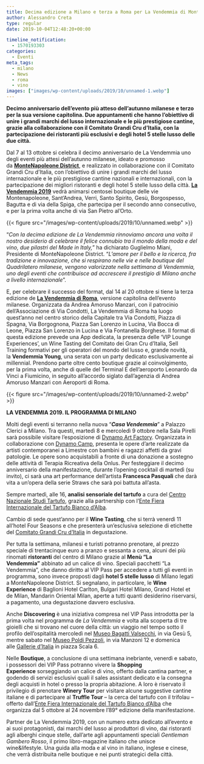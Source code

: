 ```yaml
---
title: Decima edizione a Milano e terza a Roma per La Vendemmia di MonteNapoleone District
author: Alessandro Creta
type: regular
date: 2019-10-04T12:48:20+00:00

timeline_notification:
  - 1570193303
categories:
  - Eventi
meta_tags:
  - milano
  - News
  - roma
  - vino
images: ["images/wp-content/uploads/2019/10/unnamed-1.webp"]
---
```

**Decimo anniversario dell’evento più atteso dell’autunno milanese e terzo per la sua versione capitolina. Due appuntamenti che hanno l’obiettivo di unire i grandi marchi del lusso internazionale e le più prestigiose cantine, grazie alla collaborazione con il Comitato Grandi Cru d’Italia, con la partecipazione dei ristoranti più esclusivi e degli hotel 5 stelle lusso delle due città.**

Dal 7 al 13 ottobre si celebra il decimo anniversario de La Vendemmia uno degli eventi più attesi dell’autunno milanese, ideato e promosso da <a rel="noreferrer noopener" href="http://gwep.musvc2.net/e/t?q=A%3dLbMdG%26D%3dJ%26L%3dIYO%26M%3dIYMYK%26M%3d19p3tR9HB_Pfui_ap_Jj1e_Ty_Pfui_ZuOFU.2G7RtFtN4DxM37wG8LAGrL.2R_7slx_G82R%26s%3dEDQA5K.LtL%262Q%3dGWMg" target="_blank"><strong>MonteNapoleone District</strong></a>, e realizzato in collaborazione con il Comitato Grandi Cru d’Italia, con l’obiettivo di unire i grandi marchi del lusso internazionale e le più prestigiose cantine nazionali e internazionali, con la partecipazione dei migliori ristoranti e degli hotel 5 stelle lusso della città. **<a rel="noreferrer noopener" href="http://gwep.musvc2.net/e/t?q=4%3d7hMW2%26J%3dJ%26E%3d4eO%26F%3d4eMR6%26S%3d1KtNB_IQ1i_Ta_PjtP_Zy_IQ1i_SfUFN.mM7KeLtGoJxFnCw0sRA0cR.2K_rylq_2D2K_rylq_2DE6nBxDmGt%265%3dm2a9tSBMcZ.76t%26GB%3dS5bR" target="_blank">La Vendemmia 2019</a>** vedrà animarsi centosei boutique delle vie Montenapoleone, Sant’Andrea, Verri, Santo Spirito, Gesù, Borgospesso, Bagutta e di via della Spiga, che partecipa per il secondo anno consecutivo, e per la prima volta anche di via San Pietro al’Orto.


{{< figure src="/images/wp-content/uploads/2019/10/unnamed.webp" >}}


“_Con la decima edizione de La Vendemmia rinnoviamo ancora una volta il nostro desiderio di celebrare il felice connubio tra il mondo della moda e del vino, due pilastri del Made in Italy,_” ha dichiarato Guglielmo Miani, Presidente di MonteNapoleone District. “_L’amore per il bello e la ricerca, fra tradizione e innovazione, che si respirano nelle vie e nelle boutique del Quadrilatero milanese, vengono valorizzate nella settimana di Vendemmia, uno degli eventi che contribuisce ad accrescere il prestigio di Milano anche a livello internazionale_”.

E, per celebrare il successo del format, dal 14 al 20 ottobre si tiene la terza edizione de <a rel="noreferrer noopener" href="http://gwep.musvc2.net/e/t?q=5%3dPZFXK%26B%3dC%26F%3dMWH%26G%3dMWFSO%26K%3dt3t1mLCF5_Jjsb_Ut_Hcui_Rr_Jjsb_TyM9O.518774qE69mJ8Cm.AC_Hcui_Rr%266%3d6K5NvR.z7C%2695%3dTNTK" target="_blank"><strong>La Vendemmia di Roma</strong></a>, versione capitolina dell’evento milanese. Organizzata da Andrea Amoruso Manzari, con il patrocinio dell’Associazione di Via Condotti, La Vendemmia di Roma ha luogo quest’anno nel centro storico della Capitale tra Via Condotti, Piazza di Spagna, Via Borgognona, Piazza San Lorenzo in Lucina, Via Bocca di Leone, Piazza San Lorenzo in Lucina e Via Fontanella Borghese. Il format di questa edizione prevede una App dedicata, la presenza delle ‘VIP Lounge Experiences’, un Wine Tasting del Comitato dei Gran Cru d’Italia, Sell Training formativi per gli operatori del mondo del lusso e, grande novità, la **Vendemmia Young**, una serata con un party dedicato esclusivamente ai millennial. Prendono parte oltre cento boutique grazie al coinvolgimento, per la prima volta, anche di quelle del Terminal E dell’aeroporto Leonardo da Vinci a Fiumicino, in seguito all’accordo siglato dall’agenzia di Andrea Amoruso Manzari con Aeroporti di Roma.


{{< figure src="/images/wp-content/uploads/2019/10/unnamed-2.webp" >}}


**LA VENDEMMIA 2019. IL PROGRAMMA DI MILANO**

Molti degli eventi si terranno nella nuova “_**Casa Vendemmia**_” a Palazzo Clerici a Milano. Tra questi, martedì 8 e mercoledì 9 ottobre nella Sala Pirelli sarà possibile visitare l&#8217;esposizione&nbsp;di&nbsp;<a href="http://gwep.musvc2.net/e/t?q=7%3dPaOZK%26C%3dL%26H%3dMXQ%26I%3dMXOUO%26L%3d35t2vNCGD_Ljtk_Wt_Ilwi_S1_Ljtk_VyNHQ.wP956FvLC7v7CFCS.8I2_Ljtk_Vy%265%3d8OBMxV.76E%26CB%3dSPXR" rel="noreferrer noopener" target="_blank">Dynamo Art Factory</a>. Organizzata in collaborazione con&nbsp;<a href="http://gwep.musvc2.net/e/t?q=5%3dCZRX8%26B%3dO%26F%3d0WT%26G%3d0WRSB%26K%3d63g1yLzFG_JWsn_Ug_HouV_R4_JWsn_TlMKO.jOB3sE13sF.CJm_HouV_R4%266%3dsKGNiR.B7z%269G%3dTATW" rel="noreferrer noopener" target="_blank">Dynamo Camp</a>, presenta le opere&nbsp;d’arte realizzate da artisti contemporanei a Limestre con bambini e ragazzi affetti da gravi patologie. Le opere sono acquistabili a fronte di una donazione a sostegno delle attività di Terapia Ricreativa della Onlus. Per festeggiare il decimo anniversario della manifestazione, durante l’opening cocktail di martedì (su invito), ci sarà una art performance dell’artista&nbsp;**Francesca Pasquali**&nbsp;che darà vita a un’opera della serie Straws che sarà poi battuta all’asta.

Sempre martedì, alle 16,&nbsp;**analisi&nbsp;sensoriale del tartufo**&nbsp;a cura del&nbsp;<a href="http://gwep.musvc2.net/e/t?q=0%3dBb4c7%26D%3d1%26K%3d9Y6%26L%3d9Y4XA%26M%3dh8f3aQyHs_OVuP_Zf_JQzU_Tf_OVuP_YkOwT.yMbBw.At_OVuP_YkAt_OVuP_Yk%266%3dmRxNcY.s7t%26Fx%3dT5aD" rel="noreferrer noopener" target="_blank">Centro Nazionale Studi Tartufo</a>, grazie alla partnership con l&#8217;<a href="http://gwep.musvc2.net/e/t?q=0%3dDfBc9%26H%3d9%26K%3dAcD%26L%3dAcBXC%26Q%3dp8h7iQ1L1_OXyX_Zh_NYzW_Xn_OXyX_YmS5T.mEmOh0mI17zQ2Bw.LyC_zxZv_0C%26k%3dI3P390.KlP%26qP%3d9aBf" rel="noreferrer noopener" target="_blank">Ente Fiera Internazionale del Tartufo Bianco d’Alba</a>.

Cambio di sede quest’anno per il&nbsp;**Wine Tasting**, che si terrà venerdì 11 all’hotel Four Seasons e che presenterà un’esclusiva selezione di etichette del&nbsp;<a href="http://gwep.musvc2.net/e/t?q=6%3dAbMY6%26D%3dJ%26G%3d8YO%26H%3d8YMT0%26M%3d14e3tMxH_AtWr_L4_vsls_68_AtWr_K91OF.0v377m5ANhAC4pAt.6sE_AtWr_K9%26h%3dEDLz5K.GiL%262L%3d6WMb" rel="noreferrer noopener" target="_blank">Comitato Grandi Cru d’Italia</a>&nbsp;in degustazione.

Per tutta la settimana, milanesi e turisti potranno prenotare, al prezzo speciale di trentacinque euro a pranzo e sessanta a cena, alcuni dei più rinomati&nbsp;**ristoranti**&nbsp;del centro di Milano grazie al&nbsp;**Menù “La Vendemmia”**&nbsp;abbinato ad un calice di vino.&nbsp;Speciali pacchetti “La Vendemmia”, che danno diritto al VIP Pass per accedere a tutti gli eventi in programma, sono invece proposti dagli&nbsp;**hotel 5 stelle lusso**&nbsp;di Milano legati a MonteNapoleone District. Si segnalano, in particolare, le&nbsp;**Wine Experience**&nbsp;di Baglioni Hotel Carlton, Bulgari Hotel Milano, Grand Hotel et de Milan, Mandarin Oriental Milan, aperte a tutti quanti desiderino riservarsi, a pagamento, una degustazione davvero esclusiva.

Anche&nbsp;**Discovering**&nbsp;è una iniziativa compresa nel VIP Pass introdotta per la prima volta nel programma de&nbsp;_La Vendemmia_&nbsp;e volta alla scoperta di tre gioielli che si trovano nel cuore della città: un viaggio nel tempo sotto il profilo dell’ospitalità mercoledì nel&nbsp;<a href="http://gwep.musvc2.net/e/t?q=8%3d8hAa3%26J%3d8%26I%3d5eC%26J%3d5eAV7%26S%3doOuNz_MR1W_Xb_PXxQ_Zm_MR1W_WgK2NfMi6h91OjThGtCj8iG.vMh_PXxQ_Zm_MR1W_XgEjGjB_yvTx_09DH4pDiqR7eeKCzILFG4f6zJJdCYaFxVAzh-hvGzlIZdmcyIh2D5JWbPKN7FlQSRjZnFzMROKJYb6aiMJBDAXfwl_IRF%26B%3dtPtTjW.oC1%26Dt%3d6b9hZBY0" rel="noreferrer noopener" target="_blank">Museo Bagatti Valsecchi</a>, in via Gesù 5, mentre sabato nel&nbsp;<a href="http://gwep.musvc2.net/e/t?q=9%3dJdLbE%26F%3dI%26J%3dGaN%26K%3dGaLWI%26O%3dzP7J_0wft_K7_5ukv_E0_0wft_JB0QE.I8MwK3I40vJwVCI4E.vN_0wft_JB_5ukv_F0y9yCv_Ndwh_Yqg2SXgSF0ZO43fjh4i1SNYji27mfgbwfQDXxQ9xkmKYwgMcOQZIfc0tUNW7lkH1GksXPwjirkHEJm-B7izoAwNPV_h0i_0wft_JY!_5ukv_E01P7n5s_5ukv_E0A92J0E%26q%3dGCO97J.JrN%261O%3dEYLe" rel="noreferrer noopener" target="_blank">Museo Poldi Pezzoli</a>, in via Manzoni 12&nbsp;e domenica alle&nbsp;<a href="http://gwep.musvc2.net/e/t?q=5%3dChPX8%26J%3dM%26F%3d0eR%26G%3d0ePSB%26S%3d43g9wLzNE_JW1l_Ug_PmuV_Z2_JW1l_TlUIO.m98DkP57jGF3rGw.5uK_DsYx_N8%26j%3dKGK2AN.FkR%265K%3d8cPa" rel="noreferrer noopener" target="_blank">Gallerie d’Italia</a>&nbsp;in piazza Scala 6.

Nelle&nbsp;**Boutique**, a conclusione di una settimana inebriante, venerdì e sabato, i possessori dei VIP Pass potranno vivere la&nbsp;**Shopping Experience**&nbsp;sorseggiando un calice di vino, offerto dalla cantina partner, e godendo di servizi esclusivi quali il sales assistant dedicato e la consegna degli acquisti in hotel o presso la propria abitazione. A loro è riservato il privilegio di prenotare&nbsp;**Winery Tour**&nbsp;per visitare alcune suggestive cantine italiane e di partecipare al&nbsp;**Truffle Tour**&nbsp;&#8211; la cerca del tartufo con il trifolau &#8211; offerto dall’<a href="http://gwep.musvc2.net/e/t?q=4%3dKgAWF%26I%3d8%26E%3dHdC%26F%3dHdARJ%26R%3do2o8hK8Mz_IezW_To_OXtd_Ym_IezW_StT4N.tFlIoAlC88yK9Cv.F6D_yrgw_97%26r%3dJ2J009.EsQ%26pJ%3dFbAZ" rel="noreferrer noopener" target="_blank">Ente Fiera Internazionale del Tartufo Bianco d’Alba</a>&nbsp;che organizza dal 5 ottobre al 24 novembre l’89° edizione della manifestazione.

Partner de La Vendemmia 2019,&nbsp;con un numero extra dedicato all’evento e ai suoi protagonisti, dai marchi del lusso ai produttori di vino, dai ristoranti agli alberghi cinque stelle, dall’arte agli appuntamenti speciali&nbsp;_Gentleman Gambero Rosso_, il primo libro-magazine italiano che unisce wine&lifestyle.&nbsp;Una guida alla moda e al vino in italiano, inglese e cinese, che verrà distribuita nelle boutique e nei punti strategici della città.